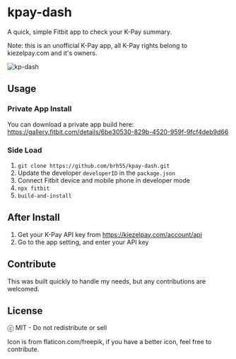 # kpay-dash

A quick, simple Fitbit app to check your K-Pay summary. 

Note: this is an unofficial K-Pay app, all K-Pay rights belong to kiezelpay.com and it's owners.

![kp-dash](https://user-images.githubusercontent.com/6020066/81240199-9cc47b00-8fbb-11ea-961a-27eb011ed029.png)

## Usage

### Private App Install

You can download a private app build here: https://gallery.fitbit.com/details/6be30530-829b-4520-959f-9fcf4deb9d66 

### Side Load

1. `git clone https://github.com/brh55/kpay-dash.git`
2. Update the developer `developerID` in the `package.json`
3. Connect Fitbit device and mobile phone in developer mode
4. `npx fitbit`
5. `build-and-install`

## After Install

1. Get your K-Pay API key from https://kiezelpay.com/account/api
2. Go to the app setting, and enter your API key

## Contribute

This was built quickly to handle my needs, but any contributions are welcomed.

## License

ⓒ MIT - Do not redistribute or sell

Icon is from flaticon.com/freepik, if you have a better icon, feel free to contribute.

